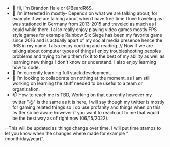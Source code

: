 - 👋 Hi, I’m Brandon Hale or @BeardR6S.
- 👀 I’m interested in mostly- Depends on what we are talking about, for example if we are talking about when I have free time I love traveling as I was stationed in Germany from 2013-2015 and traveled as much as I could while there. I also really enjoy playing video games mostly FPS style games for example Rainbow Six Siege has been my favorite game since 2016 and is actually apart of my social media presence hence the R6S in my name. I also enjoy cooking and reading. // Now if we are talking about computer types of things I enjoy troubleshooting peoples problems and trying to help them fix it to the best of my ability as well as learning new things I don't know or understand. I also enjoy learning how to code.
- 🌱 I’m currently learning full stack development.
- 💞️ I’m looking to collaborate on nothing at the moment, as I am still working on learning the stuff needed to be useful to a team or organization.
- 📫 How to reach me is TBD, Working on that currently however my twitter "@" is the same as it is here, I will say though my twitter is mostly for gaming related things so I do use profanity and things when on this twitter so be aware however if you want to reach out to me that would be the best way as of right now (06/15/2022).

--This will be updated as things change over time. I will put time stamps to let you know when the changes where made for example "(month/day/year)".

<!---
BeardR6/BeardR6 is a ✨ special ✨ repository because its `README.md` (this file) appears on your GitHub profile.
You can click the Preview link to take a look at your changes.
--->
